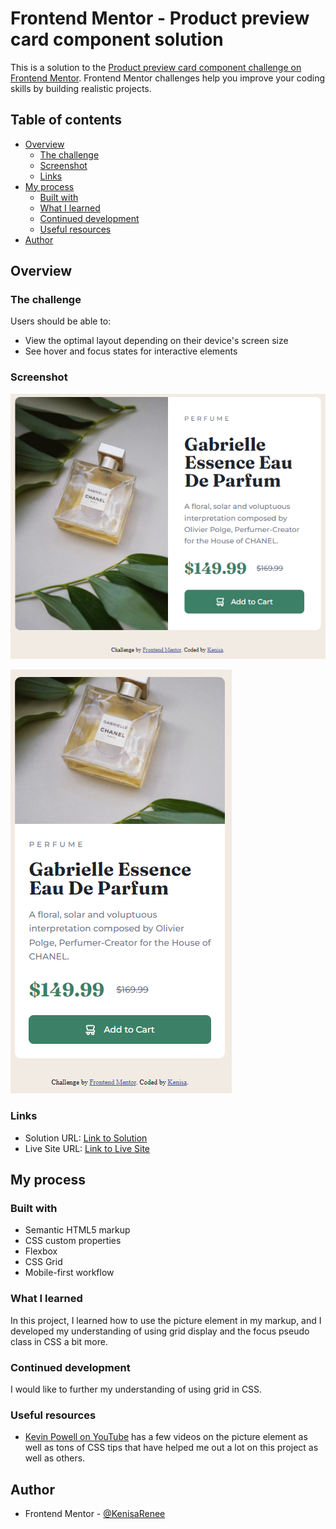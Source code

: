 # Frontend Mentor - Product preview card component solution

This is a solution to the [Product preview card component challenge on Frontend Mentor](https://www.frontendmentor.io/challenges/product-preview-card-component-GO7UmttRfa). Frontend Mentor challenges help you improve your coding skills by building realistic projects. 

## Table of contents

- [Overview](#overview)
  - [The challenge](#the-challenge)
  - [Screenshot](#screenshot)
  - [Links](#links)
- [My process](#my-process)
  - [Built with](#built-with)
  - [What I learned](#what-i-learned)
  - [Continued development](#continued-development)
  - [Useful resources](#useful-resources)
- [Author](#author)

## Overview

### The challenge

Users should be able to:

- View the optimal layout depending on their device's screen size
- See hover and focus states for interactive elements

### Screenshot

![Desktop](./images/screenshot_desktop.png)

![Mobile](./images/screenshot_mobile.png)

### Links

- Solution URL: [Link to Solution](https://github.com/KenisaRenee/Product-Preview)
- Live Site URL: [Link to Live Site](https://product-preview-nine.vercel.app/)

## My process

### Built with

- Semantic HTML5 markup
- CSS custom properties
- Flexbox
- CSS Grid
- Mobile-first workflow

### What I learned

In this project, I learned how to use the picture element in my markup, and I developed my understanding of using grid display and the focus pseudo class in CSS a bit more. 

### Continued development

I would like to further my understanding of using grid in CSS.

### Useful resources

- [Kevin Powell on YouTube](https://www.youtube.com/kepowob) has a few videos on the picture element as well as tons of CSS tips that have helped me out a lot on this project as well as others.

## Author

- Frontend Mentor - [@KenisaRenee](https://www.frontendmentor.io/profile/kenisarenee)
